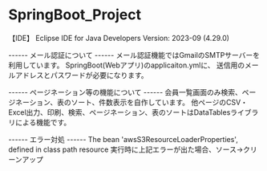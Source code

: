 # SpringBoot_Project

【IDE】
Eclipse IDE for Java Developers
Version: 2023-09 (4.29.0)


------ メール認証について ------
メール認証機能ではGmailのSMTPサーバーを利用しています。
SpringBoot(Webアプリ)のapplicaiton.ymlに、
送信用のメールアドレスとパスワードが必要になります。


------ ページネーション等の機能について ------
会員一覧画面のみ検索、ページネーション、表のソート、件数表示を自作しています。
他ページのCSV・Excel出力、印刷、検索、ページネーション、表のソートはDataTablesライブラリによる機能です。


------ エラー対処 ------
The bean 'awsS3ResourceLoaderProperties', defined in class path resource 
実行時に上記エラーが出た場合、ソース→クリーンアップ